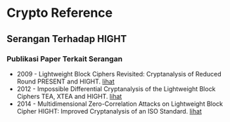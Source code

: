 # Crypto Reference

## Serangan Terhadap HIGHT

### Publikasi Paper Terkait Serangan

* 2009 - Lightweight Block Ciphers Revisited: Cryptanalysis of Reduced Round PRESENT and HIGHT. [lihat](2009.ozen_varici_tezcan_kocair.pdf)
* 2012 - Impossible Differential Cryptanalysis of the Lightweight Block Ciphers TEA, XTEA and HIGHT. [lihat](2012.chen_wang_preneel.pdf)
* 2014 - Multidimensional Zero-Correlation Attacks on Lightweight Block Cipher HIGHT: Improved Cryptanalysis of an ISO Standard. [lihat](2014.wen_wang_bogdanov_chen.pdf)